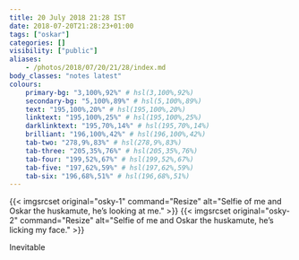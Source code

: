 ```yaml
---
title: 20 July 2018 21:28 IST
date: 2018-07-20T21:28:23+01:00
tags: ["oskar"]
categories: []
visibility: ["public"]
aliases:
    - /photos/2018/07/20/21/28/index.md
body_classes: "notes latest"
colours:
    primary-bg: "3,100%,92%" # hsl(3,100%,92%)
    secondary-bg: "5,100%,89%" # hsl(5,100%,89%)
    text: "195,100%,20%" # hsl(195,100%,20%)
    linktext: "195,100%,25%" # hsl(195,100%,25%)
    darklinktext: "195,70%,14%" # hsl(195,70%,14%)
    brilliant: "196,100%,42%" # hsl(196,100%,42%)
    tab-two: "278,9%,83%" # hsl(278,9%,83%)
    tab-three: "205,35%,76%" # hsl(205,35%,76%)
    tab-four: "199,52%,67%" # hsl(199,52%,67%)
    tab-five: "197,62%,59%" # hsl(197,62%,59%)
    tab-six: "196,68%,51%" # hsl(196,68%,51%)
---
```


{{< imgsrcset original="osky-1" command="Resize" alt="Selfie of me and Oskar the huskamute, he’s looking at me." >}}
{{< imgsrcset original="osky-2" command="Resize" alt="Selfie of me and Oskar the huskamute, he’s licking my face." >}}

Inevitable